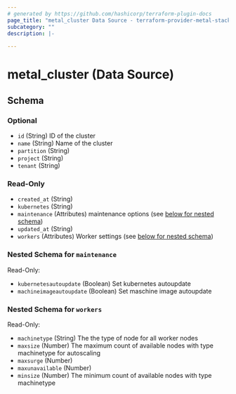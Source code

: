 ```yaml
---
# generated by https://github.com/hashicorp/terraform-plugin-docs
page_title: "metal_cluster Data Source - terraform-provider-metal-stack-cloud"
subcategory: ""
description: |-
  
---
```


# metal_cluster (Data Source)





<!-- schema generated by tfplugindocs -->
## Schema

### Optional

- `id` (String) ID of the cluster
- `name` (String) Name of the cluster
- `partition` (String)
- `project` (String)
- `tenant` (String)

### Read-Only

- `created_at` (String)
- `kubernetes` (String)
- `maintenance` (Attributes) maintenance options (see [below for nested schema](#nestedatt--maintenance))
- `updated_at` (String)
- `workers` (Attributes) Worker settings (see [below for nested schema](#nestedatt--workers))

<a id="nestedatt--maintenance"></a>
### Nested Schema for `maintenance`

Read-Only:

- `kubernetesautoupdate` (Boolean) Set kubernetes autoupdate
- `machineimageautoupdate` (Boolean) Set maschine image autoupdate


<a id="nestedatt--workers"></a>
### Nested Schema for `workers`

Read-Only:

- `machinetype` (String) The the type of node for all worker nodes
- `maxsize` (Number) The maximum count of available nodes with type machinetype for autoscaling
- `maxsurge` (Number)
- `maxunavailable` (Number)
- `minsize` (Number) The minimum count of available nodes with type machinetype
